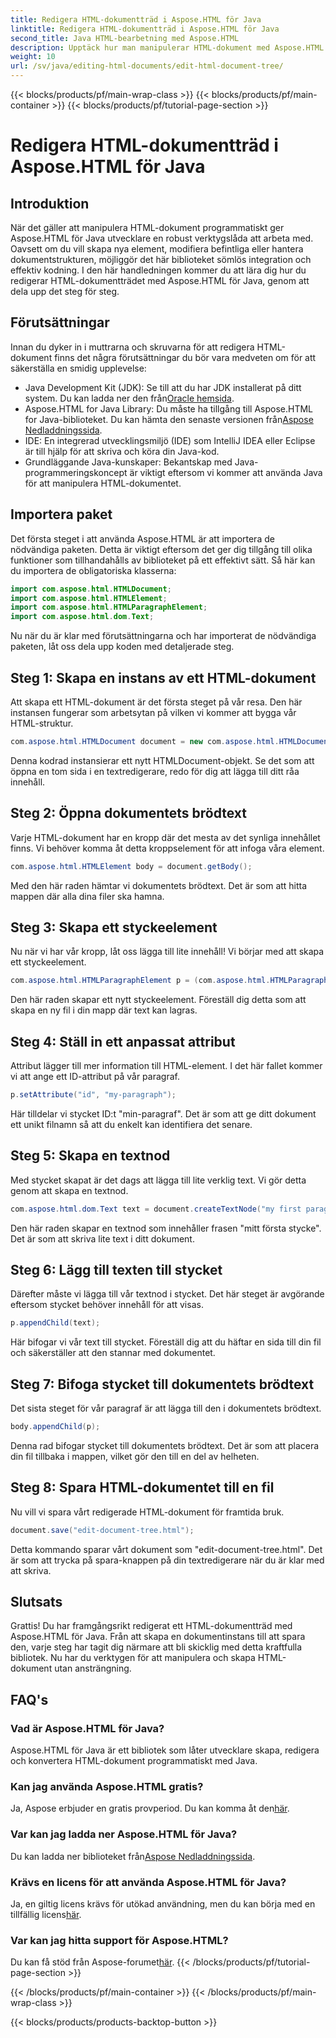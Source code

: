 ```yaml
---
title: Redigera HTML-dokumentträd i Aspose.HTML för Java
linktitle: Redigera HTML-dokumentträd i Aspose.HTML för Java
second_title: Java HTML-bearbetning med Aspose.HTML
description: Upptäck hur man manipulerar HTML-dokument med Aspose.HTML för Java. En steg-för-steg-guide för effektiv innehållshantering.
weight: 10
url: /sv/java/editing-html-documents/edit-html-document-tree/
---
```


{{< blocks/products/pf/main-wrap-class >}}
{{< blocks/products/pf/main-container >}}
{{< blocks/products/pf/tutorial-page-section >}}

# Redigera HTML-dokumentträd i Aspose.HTML för Java

## Introduktion
När det gäller att manipulera HTML-dokument programmatiskt ger Aspose.HTML för Java utvecklare en robust verktygslåda att arbeta med. Oavsett om du vill skapa nya element, modifiera befintliga eller hantera dokumentstrukturen, möjliggör det här biblioteket sömlös integration och effektiv kodning. I den här handledningen kommer du att lära dig hur du redigerar HTML-dokumentträdet med Aspose.HTML för Java, genom att dela upp det steg för steg.
## Förutsättningar
Innan du dyker in i muttrarna och skruvarna för att redigera HTML-dokument finns det några förutsättningar du bör vara medveten om för att säkerställa en smidig upplevelse:
-  Java Development Kit (JDK): Se till att du har JDK installerat på ditt system. Du kan ladda ner den från[Oracle hemsida](https://www.oracle.com/java/technologies/javase-jdk11-downloads.html).
-  Aspose.HTML for Java Library: Du måste ha tillgång till Aspose.HTML for Java-biblioteket. Du kan hämta den senaste versionen från[Aspose Nedladdningssida](https://releases.aspose.com/html/java/).
- IDE: En integrerad utvecklingsmiljö (IDE) som IntelliJ IDEA eller Eclipse är till hjälp för att skriva och köra din Java-kod.
- Grundläggande Java-kunskaper: Bekantskap med Java-programmeringskoncept är viktigt eftersom vi kommer att använda Java för att manipulera HTML-dokumentet.
## Importera paket
Det första steget i att använda Aspose.HTML är att importera de nödvändiga paketen. Detta är viktigt eftersom det ger dig tillgång till olika funktioner som tillhandahålls av biblioteket på ett effektivt sätt. Så här kan du importera de obligatoriska klasserna:
```java
import com.aspose.html.HTMLDocument;
import com.aspose.html.HTMLElement;
import com.aspose.html.HTMLParagraphElement;
import com.aspose.html.dom.Text;
```
Nu när du är klar med förutsättningarna och har importerat de nödvändiga paketen, låt oss dela upp koden med detaljerade steg.
## Steg 1: Skapa en instans av ett HTML-dokument
Att skapa ett HTML-dokument är det första steget på vår resa. Den här instansen fungerar som arbetsytan på vilken vi kommer att bygga vår HTML-struktur. 
```java
com.aspose.html.HTMLDocument document = new com.aspose.html.HTMLDocument();
```
Denna kodrad instansierar ett nytt HTMLDocument-objekt. Se det som att öppna en tom sida i en textredigerare, redo för dig att lägga till ditt råa innehåll.
## Steg 2: Öppna dokumentets brödtext
Varje HTML-dokument har en kropp där det mesta av det synliga innehållet finns. Vi behöver komma åt detta kroppselement för att infoga våra element.
```java
com.aspose.html.HTMLElement body = document.getBody();
```
Med den här raden hämtar vi dokumentets brödtext. Det är som att hitta mappen där alla dina filer ska hamna.
## Steg 3: Skapa ett styckeelement
Nu när vi har vår kropp, låt oss lägga till lite innehåll! Vi börjar med att skapa ett styckeelement.
```java
com.aspose.html.HTMLParagraphElement p = (com.aspose.html.HTMLParagraphElement) document.createElement("p");
```
Den här raden skapar ett nytt styckeelement. Föreställ dig detta som att skapa en ny fil i din mapp där text kan lagras.
## Steg 4: Ställ in ett anpassat attribut
Attribut lägger till mer information till HTML-element. I det här fallet kommer vi att ange ett ID-attribut på vår paragraf.
```java
p.setAttribute("id", "my-paragraph");
```
Här tilldelar vi stycket ID:t "min-paragraf". Det är som att ge ditt dokument ett unikt filnamn så att du enkelt kan identifiera det senare.
## Steg 5: Skapa en textnod
Med stycket skapat är det dags att lägga till lite verklig text. Vi gör detta genom att skapa en textnod.
```java
com.aspose.html.dom.Text text = document.createTextNode("my first paragraph");
```
Den här raden skapar en textnod som innehåller frasen "mitt första stycke". Det är som att skriva lite text i ditt dokument.
## Steg 6: Lägg till texten till stycket
Därefter måste vi lägga till vår textnod i stycket. Det här steget är avgörande eftersom stycket behöver innehåll för att visas.
```java
p.appendChild(text);
```
Här bifogar vi vår text till stycket. Föreställ dig att du häftar en sida till din fil och säkerställer att den stannar med dokumentet.
## Steg 7: Bifoga stycket till dokumentets brödtext
Det sista steget för vår paragraf är att lägga till den i dokumentets brödtext. 
```java
body.appendChild(p);
```
Denna rad bifogar stycket till dokumentets brödtext. Det är som att placera din fil tillbaka i mappen, vilket gör den till en del av helheten.
## Steg 8: Spara HTML-dokumentet till en fil
Nu vill vi spara vårt redigerade HTML-dokument för framtida bruk. 
```java
document.save("edit-document-tree.html");
```
Detta kommando sparar vårt dokument som "edit-document-tree.html". Det är som att trycka på spara-knappen på din textredigerare när du är klar med att skriva.
## Slutsats
Grattis! Du har framgångsrikt redigerat ett HTML-dokumentträd med Aspose.HTML för Java. Från att skapa en dokumentinstans till att spara den, varje steg har tagit dig närmare att bli skicklig med detta kraftfulla bibliotek. Nu har du verktygen för att manipulera och skapa HTML-dokument utan ansträngning.

## FAQ's
### Vad är Aspose.HTML för Java?
Aspose.HTML för Java är ett bibliotek som låter utvecklare skapa, redigera och konvertera HTML-dokument programmatiskt med Java.
### Kan jag använda Aspose.HTML gratis?
 Ja, Aspose erbjuder en gratis provperiod. Du kan komma åt den[här](https://releases.aspose.com/).
### Var kan jag ladda ner Aspose.HTML för Java?
 Du kan ladda ner biblioteket från[Aspose Nedladdningssida](https://releases.aspose.com/html/java/).
### Krävs en licens för att använda Aspose.HTML för Java?
 Ja, en giltig licens krävs för utökad användning, men du kan börja med en tillfällig licens[här](https://purchase.aspose.com/temporary-license/).
### Var kan jag hitta support för Aspose.HTML?
 Du kan få stöd från Aspose-forumet[här](https://forum.aspose.com/c/html/29).
{{< /blocks/products/pf/tutorial-page-section >}}

{{< /blocks/products/pf/main-container >}}
{{< /blocks/products/pf/main-wrap-class >}}

{{< blocks/products/products-backtop-button >}}
